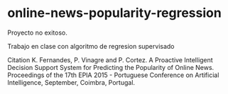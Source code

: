 # online-news-popularity-regression
Proyecto no exitoso.

Trabajo en clase con algoritmo de regresion supervisado




Citation
K. Fernandes, P. Vinagre and P. Cortez. A Proactive Intelligent Decision Support System for Predicting the Popularity of Online News. Proceedings of the 17th EPIA 2015 - Portuguese Conference on Artificial Intelligence, September, Coimbra, Portugal.

